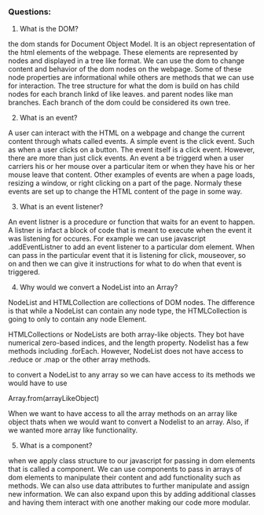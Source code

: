 ### Questions:
1. What is the DOM?

the dom stands for Document Object Model. It is an object representation of the
html elements of the webpage. These elements are represented by nodes and displayed in
a tree like format. We can use the dom to change content and behavior of the dom nodes
on the webpage. Some of these node properties are informational while others 
are methods that we can use for interaction. The tree structure for what the dom is build on 
has child nodes for each branch linkd of like leaves. and parent nodes like man branches.
Each branch of the dom could be considered its own tree.

2. What is an event?

A user can interact with the HTML on a webpage and change the current content through whats called events. A simple event is the click event. Such as when a user clicks on a button. The event itself is a click event. However, there are more than just click events. An event a be triggerd when a user carriers his or her mouse over a particular item or when they have his or her mouse leave that content. Other examples of events are when a page loads, resizing a window, or right clicking on a part of the page. Normaly these events are set up to change the HTML content of the page in some way. 

3. What is an event listener?

An event listner is a procedure or function that waits for an event to happen. A listner is infact a block of code that is meant to execute when the event it was listening for occures. For example we can use javascript .addEventListner to add an event listener to a particular dom element. When can pass in the particular event that it is listening for click, mouseover, so on and then we can give it instructions for what to do when that event is triggered. 

4. Why would we convert a NodeList into an Array?

NodeList and HTMLCollection are collections of DOM nodes. The difference is that while a NodeList can contain any node type, the HTMLCollection is going to only to contain any node Element.

HTMLCollections or NodeLists are both array-like objects. They bot have numerical zero-based
indices, and the length property. Nodelist has a few methods including .forEach. However, NodeList does not have access to .reduce or .map or the other array methods.

to convert a NodeList to any array so we can have access to its methods we would have to use

Array.from(arrayLikeObject)

When we want to have access to all the array methods on an array like object thats when we would want to convert a Nodelist to an array. Also, if we wanted more array like functionality. 

5. What is a component? 

when we apply class structure to our javascript for passing in dom elements that is called a component. We can use components to pass in arrays of dom elements to manipulate their content and add functionality such as methods. We can also use data attributes to further manipulate and assign new information. We can also expand upon this by adding additional classes and having them interact with one another making our code more modular.  










